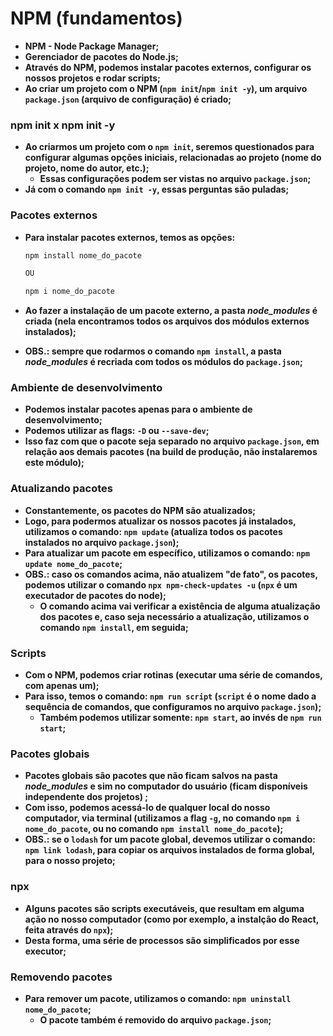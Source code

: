 # NPM (fundamentos)

- **NPM - Node Package Manager;**
- **Gerenciador de pacotes do Node.js;**
- **Através do NPM, podemos instalar pacotes externos, configurar os nossos projetos e rodar scripts;**
- **Ao criar um projeto com o NPM (`npm init`/`npm init -y`), um arquivo `package.json` (arquivo de configuração) é criado;**



### npm init x npm init -y

- **Ao criarmos um projeto com o `npm init`, seremos questionados para configurar algumas opções iniciais, relacionadas ao projeto (nome do projeto, nome do autor, etc.);**
  - **Essas configurações podem ser vistas no arquivo `package.json`;**
- **Já com o comando `npm init -y`, essas perguntas são puladas;**



### Pacotes externos

- **Para instalar pacotes externos, temos as opções:**

  ```javascript
  npm install nome_do_pacote
  
  OU
  
  npm i nome_do_pacote
  ```

- **Ao fazer a instalação de um pacote externo, a pasta _node_modules_ é criada (nela encontramos todos os arquivos dos módulos externos instalados);**

- **OBS.: sempre que rodarmos o comando `npm install`, a pasta _node_modules_ é recriada com todos os módulos do `package.json`;**



### Ambiente de desenvolvimento

- **Podemos instalar pacotes apenas para o ambiente de desenvolvimento;**
- **Podemos utilizar as flags: `-D` ou `--save-dev`;**
- **Isso faz com que o pacote seja separado no arquivo `package.json`, em relação aos demais pacotes (na build de produção, não instalaremos este módulo);**



### Atualizando pacotes

- **Constantemente, os pacotes do NPM são atualizados;**
- **Logo, para podermos atualizar os nossos pacotes já instalados, utilizamos o comando: `npm update` (atualiza todos os pacotes instalados no arquivo `package.json`);**
- **Para atualizar um pacote em específico, utilizamos o comando: `npm update nome_do_pacote`;**
- **OBS.: caso os comandos acima, não atualizem "de fato", os pacotes, podemos utilizar o comando `npx npm-check-updates -u` (`npx` é um executador de pacotes do node);**
  - **O comando acima vai verificar a existência de alguma atualização dos pacotes e, caso seja necessário a atualização, utilizamos o comando `npm install`, em seguida;**



### Scripts

- **Com o NPM, podemos criar rotinas (executar uma série de comandos, com apenas um);**
- **Para isso, temos o comando: `npm run script` (`script` é o nome dado a sequência de comandos, que configuramos no arquivo `package.json`);**
  - **Também podemos utilizar somente: `npm start`, ao invés de `npm run start`;**



### Pacotes globais

- **Pacotes globais são pacotes que não ficam salvos na pasta _node_modules_ e sim no computador do usuário (ficam disponíveis independente dos projetos) ;**
- **Com isso, podemos acessá-lo de qualquer local do nosso computador, via terminal (utilizamos a flag `-g`, no comando `npm i nome_do_pacote`, ou no comando `npm install nome_do_pacote`);**
- **OBS.: se o `lodash` for um pacote global, devemos utilizar o comando: `npm link lodash`, para copiar os arquivos instalados de forma global, para o nosso projeto;**



### npx

- **Alguns pacotes são scripts executáveis, que resultam em alguma ação no nosso computador (como por exemplo, a instalção do React, feita através do `npx`);**
- **Desta forma, uma série de processos são simplificados por esse executor;**



### Removendo pacotes

- **Para remover um pacote, utilizamos o comando: `npm uninstall nome_do_pacote`;**
  - **O pacote também é removido do arquivo `package.json`;**